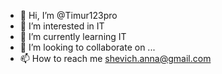 - 👋 Hi, I’m @Timur123pro
- 👀 I’m interested in IT
- 🌱 I’m currently learning IT
- 💞️ I’m looking to collaborate on ...
- 📫 How to reach me shevich.anna@gmail.com

<!---
Timur123pro/Timur123pro is a ✨ special ✨ repository because its `README.md` (this file) appears on your GitHub profile.
You can click the Preview link to take a look at your changes.
--->
